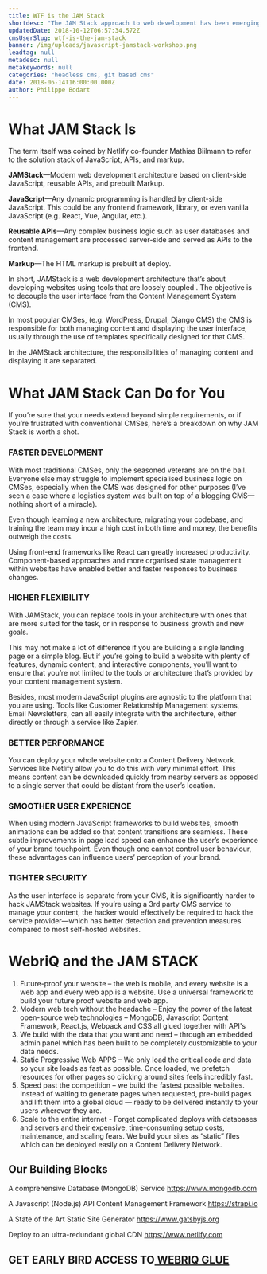 ```yaml
---
title: WTF is the JAM Stack
shortdesc: "The JAM Stack approach to web development has been emerging for several years,. More a design philosophy than an explicit framework, JAM Stack takes the concept of static, database-free websites to the next level."
updatedDate: 2018-10-12T06:57:34.572Z
cmsUserSlug: wtf-is-the-jam-stack
banner: /img/uploads/javascript-jamstack-workshop.png
leadtag: null
metadesc: null
metakeywords: null
categories: "headless cms, git based cms"
date: 2018-06-14T16:00:00.000Z
author: Philippe Bodart
---
```


# What JAM Stack Is
The term itself was coined by Netlify co-founder Mathias Biilmann to refer to the solution stack of JavaScript, APIs, and markup. 

**JAMStack**—Modern web development architecture based on client-side JavaScript, reusable APIs, and prebuilt Markup.

**JavaScript**—Any dynamic programming is handled by client-side JavaScript. This could be any frontend framework, library, or even vanilla JavaScript (e.g. React, Vue, Angular, etc.).

**Reusable APIs**—Any complex business logic such as user databases and content management are processed server-side and served as APIs to the frontend.

**Markup**—The HTML markup is prebuilt at deploy.

In short, JAMStack is a web development architecture that’s about developing websites using tools that are loosely coupled . The objective is to decouple the user interface from the Content Management System (CMS).

In most popular CMSes, (e.g. WordPress, Drupal, Django CMS) the CMS is responsible for both managing content and displaying the user interface, usually through the use of templates specifically designed for that CMS.

In the JAMStack architecture, the responsibilities of managing content and displaying it are separated.

# What JAM Stack Can Do for You
If you’re sure that your needs extend beyond simple requirements, or if you’re frustrated with conventional CMSes, here’s a breakdown on why JAM Stack is worth a shot.

### **FASTER DEVELOPMENT**
With most traditional CMSes, only the seasoned veterans are on the ball. Everyone else may struggle to implement specialised business logic on CMSes, especially when the CMS was designed for other purposes (I’ve seen a case where a logistics system was built on top of a blogging CMS—nothing short of a miracle).

Even though learning a new architecture, migrating your codebase, and training the team may incur a high cost in both time and money, the benefits outweigh the costs.

Using front-end frameworks like React can greatly increased productivity. Component-based approaches and more organised state management within websites have enabled better and faster responses to business changes.

### **HIGHER FLEXIBILITY**
With JAMStack, you can replace tools in your architecture with ones that are more suited for the task, or in response to business growth and new goals.

This may not make a lot of difference if you are building a single landing page or a simple blog. But if you’re going to build a website with plenty of features, dynamic content, and interactive components, you’ll want to ensure that you’re not limited to the tools or architecture that’s provided by your content management system.

Besides, most modern JavaScript plugins are agnostic to the platform that you are using. Tools like Customer Relationship Management systems, Email Newsletters, can all easily integrate with the architecture, either directly or through a service like Zapier.


### **BETTER PERFORMANCE**
You can deploy your whole website onto a Content Delivery Network. Services like Netlify allow you to do this with very minimal effort. This means content can be downloaded quickly from nearby servers as opposed to a single server that could be distant from the user’s location.


### **SMOOTHER USER EXPERIENCE**
When using modern JavaScript frameworks to build websites, smooth animations can be added so that content transitions are seamless. These subtle improvements in page load speed can enhance the user’s experience of your brand touchpoint. Even though one cannot control user behaviour, these advantages can influence users’ perception of your brand.


### **TIGHTER SECURITY**
As the user interface is separate from your CMS, it is significantly harder to hack JAMStack websites. If you’re using a 3rd party CMS service to manage your content, the hacker would effectively be required to hack the service provider—which has better detection and prevention measures compared to most self-hosted websites.


# WebriQ and the JAM STACK
1. Future-proof your website – the web is mobile, and every website is a web app and every web app is a website. Use a universal framework to build your future proof website and web app.
2. Modern web tech without the headache – Enjoy the power of the latest open-source web technologies – MongoDB, Javascript Content Framework, React.js, Webpack and CSS all glued together with API's
3. We build with the data that you want and need  – through an embedded admin panel which has been built to be completely customizable to your data needs. 
4. Static Progressive Web APPS – We only load the critical code and data so your site loads as fast as possible. Once loaded, we prefetch resources for other pages so clicking around sites feels incredibly fast.
5. Speed past the competition – we build the fastest possible websites. Instead of waiting to generate pages when requested, pre-build pages and lift them into a global cloud — ready to be delivered instantly to your users wherever they are.
6. Scale to the entire internet - Forget complicated deploys with databases and servers and their expensive, time-consuming setup costs, maintenance, and scaling fears. We build your sites as “static” files which can be deployed easily on a Content Delivery Network. 

## Our Building Blocks

A comprehensive Database (MongoDB) Service
https://www.mongodb.com

A Javascript (Node.js) API Content Management Framework
https://strapi.io

A State of the Art Static Site Generator
https://www.gatsbyjs.org

Deploy to an ultra-redundant global CDN
https://www.netlify.com

## GET EARLY BIRD ACCESS TO[ WEBRIQ GLUE](http://webriq.us) 











